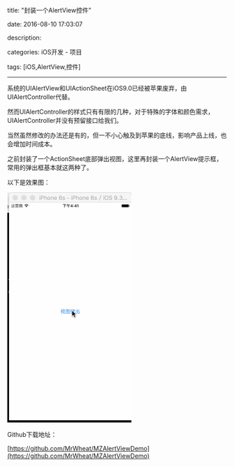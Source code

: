 title: "封装一个AlertView控件"

date: 2016-08-10 17:03:07

description:

categories: iOS开发 - 项目

tags: [iOS,AlertView,控件]

---

系统的UIAlertView和UIActionSheet在iOS9.0已经被苹果废弃，由UIAlertController代替。

然而UIAlertController的样式只有有限的几种，对于特殊的字体和颜色需求，UIAlertController并没有预留接口给我们。

当然虽然修改的办法还是有的，但一不小心触及到苹果的底线，影响产品上线，也会增加时间成本。

之前封装了一个ActionSheet底部弹出视图，这里再封装一个AlertView提示框，常用的弹出框基本就这两种了。

以下是效果图：

![](/img/iOS项目-封装一个AlertView控件/封装一个AlertView控件.gif)

Github下载地址：

[https://github.com/MrWheat/MZAlertViewDemo](https://github.com/MrWheat/MZAlertViewDemo)
